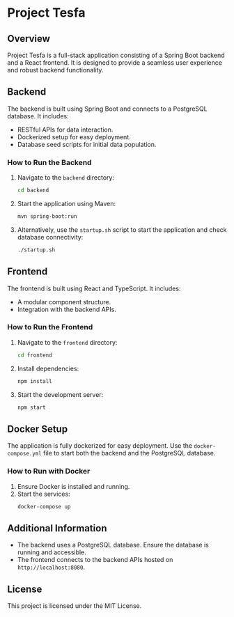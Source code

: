# Project Tesfa

## Overview
Project Tesfa is a full-stack application consisting of a Spring Boot backend and a React frontend. It is designed to provide a seamless user experience and robust backend functionality.

## Backend
The backend is built using Spring Boot and connects to a PostgreSQL database. It includes:
- RESTful APIs for data interaction.
- Dockerized setup for easy deployment.
- Database seed scripts for initial data population.

### How to Run the Backend
1. Navigate to the `backend` directory:
   ```bash
   cd backend
   ```
2. Start the application using Maven:
   ```bash
   mvn spring-boot:run
   ```
3. Alternatively, use the `startup.sh` script to start the application and check database connectivity:
   ```bash
   ./startup.sh
   ```

## Frontend
The frontend is built using React and TypeScript. It includes:
- A modular component structure.
- Integration with the backend APIs.

### How to Run the Frontend
1. Navigate to the `frontend` directory:
   ```bash
   cd frontend
   ```
2. Install dependencies:
   ```bash
   npm install
   ```
3. Start the development server:
   ```bash
   npm start
   ```

## Docker Setup
The application is fully dockerized for easy deployment. Use the `docker-compose.yml` file to start both the backend and the PostgreSQL database.

### How to Run with Docker
1. Ensure Docker is installed and running.
2. Start the services:
   ```bash
   docker-compose up
   ```

## Additional Information
- The backend uses a PostgreSQL database. Ensure the database is running and accessible.
- The frontend connects to the backend APIs hosted on `http://localhost:8080`.

## License
This project is licensed under the MIT License.

